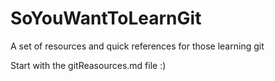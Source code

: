 # SoYouWantToLearnGit
A set of resources and quick references for those learning git

Start with the gitReasources.md file :)
